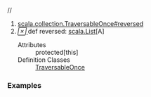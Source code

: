 //
<ol>
<li><a href="https://www.scala-lang.org/api/2.12.3/scala/collection/immutable/List.html#reversed:List[A]">scala.collection.TraversableOnce#reversed</a></li>
<li name="scala.collection.TraversableOnce#reversed" visbl="prt" class="indented0 " data-isabs="false" fullcomment="yes" group="Ungrouped"> <a id="reversed:List[A]"></a><a id="reversed:scala.List[A]"></a> <span class="permalink"> <a href="../../../scala/collection/immutable/List.html#reversed:List[A]" title="Permalink"> <i class="material-icons"></i> </a> </span> <span class="modifier_kind"> <span class="modifier"></span> <span class="kind">def</span> </span> <span class="symbol"> <span class="name">reversed</span><span class="result">: <a href="../../index.html#List[+A]=List[A]" class="extmbr" name="scala.List">scala.List</a>[<span class="extype" name="scala.collection.immutable.List.A">A</span>]</span> </span> 
 <div class="fullcomment">
  <dl class="attributes block"> 
   <dt>
    Attributes
   </dt>
   <dd>
    protected[this] 
   </dd>
   <dt>
    Definition Classes
   </dt>
   <dd>
    <a href="../TraversableOnce.html" class="extype" name="scala.collection.TraversableOnce">TraversableOnce</a>
   </dd>
  </dl>
 </div> </li>
        </ol>


### Examples



